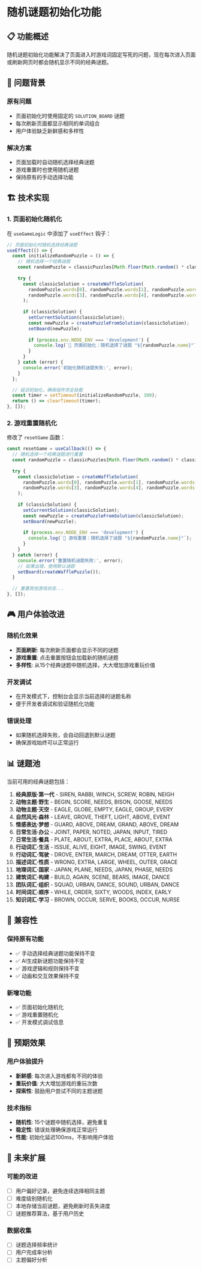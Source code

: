 # 随机谜题初始化功能

## 📋 功能概述

随机谜题初始化功能解决了页面进入时游戏词固定写死的问题，现在每次进入页面或刷新网页时都会随机显示不同的经典谜题。

## 🎯 问题背景

### 原有问题
- 页面初始化时使用固定的 `SOLUTION_BOARD` 谜题
- 每次刷新页面都显示相同的单词组合
- 用户体验缺乏新鲜感和多样性

### 解决方案
- 页面加载时自动随机选择经典谜题
- 游戏重置时也使用随机谜题
- 保持原有的手动选择功能

## 🏗️ 技术实现

### 1. 页面初始化随机化

在 `useGameLogic` 中添加了 `useEffect` 钩子：

```typescript
// 页面初始化时随机选择经典谜题
useEffect(() => {
  const initializeRandomPuzzle = () => {
    // 随机选择一个经典谜题
    const randomPuzzle = classicPuzzles[Math.floor(Math.random() * classicPuzzles.length)];
    
    try {
      const classicSolution = createWaffleSolution(
        randomPuzzle.words[0], randomPuzzle.words[1], randomPuzzle.words[2],
        randomPuzzle.words[3], randomPuzzle.words[4], randomPuzzle.words[5]
      );
      
      if (classicSolution) {
        setCurrentSolution(classicSolution);
        const newPuzzle = createPuzzleFromSolution(classicSolution);
        setBoard(newPuzzle);
        
        if (process.env.NODE_ENV === 'development') {
          console.log(`🎲 页面初始化：随机选择了谜题 "${randomPuzzle.name}"`);
        }
      }
    } catch (error) {
      console.error('初始化随机谜题失败:', error);
    }
  };

  // 延迟初始化，确保组件完全挂载
  const timer = setTimeout(initializeRandomPuzzle, 100);
  return () => clearTimeout(timer);
}, []);
```

### 2. 游戏重置随机化

修改了 `resetGame` 函数：

```typescript
const resetGame = useCallback(() => {
  // 随机选择一个经典谜题进行重置
  const randomPuzzle = classicPuzzles[Math.floor(Math.random() * classicPuzzles.length)];
  
  try {
    const classicSolution = createWaffleSolution(
      randomPuzzle.words[0], randomPuzzle.words[1], randomPuzzle.words[2],
      randomPuzzle.words[3], randomPuzzle.words[4], randomPuzzle.words[5]
    );
    
    if (classicSolution) {
      setCurrentSolution(classicSolution);
      const newPuzzle = createPuzzleFromSolution(classicSolution);
      setBoard(newPuzzle);
      
      if (process.env.NODE_ENV === 'development') {
        console.log(`🔄 游戏重置：随机选择了谜题 "${randomPuzzle.name}"`);
      }
    }
  } catch (error) {
    console.error('重置随机谜题失败:', error);
    // 如果出错，使用默认谜题
    setBoard(createWafflePuzzle());
  }
  
  // 重置其他游戏状态...
}, []);
```

## 🎮 用户体验改进

### 随机化效果
- **页面刷新**: 每次刷新页面都会显示不同的谜题
- **游戏重置**: 点击重置按钮会加载新的随机谜题
- **多样性**: 从15个经典谜题中随机选择，大大增加游戏重玩价值

### 开发调试
- 在开发模式下，控制台会显示当前选择的谜题名称
- 便于开发者调试和验证随机化功能

### 错误处理
- 如果随机选择失败，会自动回退到默认谜题
- 确保游戏始终可以正常运行

## 📊 谜题池

当前可用的经典谜题包括：

1. **经典原版·第一代** - SIREN, RABBI, WINCH, SCREW, ROBIN, NEIGH
2. **动物主题·野生** - BEGIN, SCORE, NEEDS, BISON, GOOSE, NEEDS
3. **动物主题·天空** - EAGLE, GLOBE, EMPTY, EAGLE, GROUP, EVERY
4. **自然风光·森林** - LEAVE, GROVE, THEFT, LIGHT, ABOVE, EVENT
5. **情感表达·梦想** - GUARD, ABOVE, DREAM, GRAND, ABOVE, DREAM
6. **日常生活·办公** - JOINT, PAPER, NOTED, JAPAN, INPUT, TIRED
7. **日常生活·餐具** - PLATE, ABOUT, EXTRA, PLACE, ABOUT, EXTRA
8. **行动词汇·生活** - ISSUE, ALIVE, EIGHT, IMAGE, SWING, EVENT
9. **行动词汇·驾驶** - DROVE, ENTER, MARCH, DREAM, OTTER, EARTH
10. **描述词汇·性质** - WRONG, EXTRA, LARGE, WHEEL, OUTER, GRACE
11. **地理词汇·国家** - JAPAN, PLANE, NEEDS, JAPAN, PHASE, NEEDS
12. **建筑词汇·构建** - BUILD, AGAIN, SCENE, BEARS, IMAGE, DANCE
13. **团队词汇·组织** - SQUAD, URBAN, DANCE, SOUND, URBAN, DANCE
14. **时间词汇·顺序** - WHILE, ORDER, SIXTY, WOODS, INDEX, EARLY
15. **知识词汇·学习** - BROWN, OCCUR, SERVE, BOOKS, OCCUR, NURSE

## 🔄 兼容性

### 保持原有功能
- ✅ 手动选择经典谜题功能保持不变
- ✅ AI生成新谜题功能保持不变
- ✅ 游戏逻辑和规则保持不变
- ✅ 动画和交互效果保持不变

### 新增功能
- ✅ 页面初始化随机化
- ✅ 游戏重置随机化
- ✅ 开发模式调试信息

## 🎯 预期效果

### 用户体验提升
- **新鲜感**: 每次进入游戏都有不同的体验
- **重玩价值**: 大大增加游戏的重玩次数
- **探索性**: 鼓励用户尝试不同的主题谜题

### 技术指标
- **随机性**: 15个谜题中随机选择，避免重复
- **稳定性**: 错误处理确保游戏正常运行
- **性能**: 初始化延迟100ms，不影响用户体验

## 🚀 未来扩展

### 可能的改进
- [ ] 用户偏好记录，避免连续选择相同主题
- [ ] 难度级别随机化
- [ ] 本地存储当前谜题，避免刷新时丢失进度
- [ ] 谜题推荐算法，基于用户历史

### 数据收集
- [ ] 谜题选择频率统计
- [ ] 用户完成率分析
- [ ] 主题偏好分析 